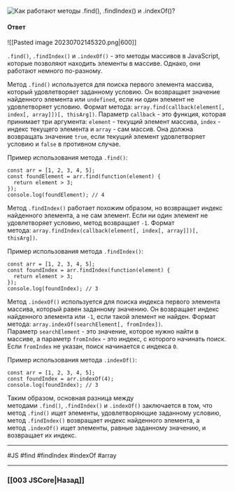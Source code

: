 ![Как работают методы `.find()`, `.findIndex()` и `.indexOf()`?](https://youtu.be/xZLxdts7ZW4?t=488)

#### Ответ

![[Pasted image 20230702145320.png|600]]

`.find()`, `.findIndex()` и `.indexOf()` - это методы массивов в JavaScript, которые позволяют находить элементы в массиве. Однако, они работают немного по-разному.

Метод `.find()` используется для поиска первого элемента массива, который удовлетворяет заданному условию. Он возвращает значение найденного элемента или `undefined`, если ни один элемент не удовлетворяет условию. Формат метода: `array.find(callback(element[, index[, array]])[, thisArg])`. Параметр `callback` - это функция, которая принимает три аргумента: `element` - текущий элемент массива, `index` - индекс текущего элемента и `array` - сам массив. Она должна возвращать значение `true`, если текущий элемент удовлетворяет условию и `false` в противном случае.

Пример использования метода `.find()`:

```
const arr = [1, 2, 3, 4, 5];
const foundElement = arr.find(function(element) {
  return element > 3;
});
console.log(foundElement); // 4
```

Метод `.findIndex()` работает похожим образом, но возвращает индекс найденного элемента, а не сам элемент. Если ни один элемент не удовлетворяет условию, метод возвращает `-1`. Формат метода: `array.findIndex(callback(element[, index[, array]])[, thisArg])`.

Пример использования метода `.findIndex()`:

```
const arr = [1, 2, 3, 4, 5];
const foundIndex = arr.findIndex(function(element) {
  return element > 3;
});
console.log(foundIndex); // 3
```

Метод `.indexOf()` используется для поиска индекса первого элемента массива, который равен заданному значению. Он возвращает индекс найденного элемента или `-1`, если такой элемент не найден. Формат метода: `array.indexOf(searchElement[, fromIndex])`. Параметр `searchElement` - это значение, которое нужно найти в массиве, а параметр `fromIndex` - это индекс, с которого начинать поиск. Если `fromIndex` не указан, поиск начинается с индекса `0`.

Пример использования метода `.indexOf()`:

```
const arr = [1, 2, 3, 4, 5];
const foundIndex = arr.indexOf(4);
console.log(foundIndex); // 3
```

Таким образом, основная разница между методами `.find()`, `.findIndex()` и `.indexOf()` заключается в том, что метод `.find()` ищет элементы, удовлетворяющие заданному условию, метод `.findIndex()` возвращает индекс найденного элемента, а метод `.indexOf()` ищет элементы, равные заданному значению, и возвращает их индекс.

___
#JS #find #findIndex #indexOf #array

___

### [[003 JSCore|Назад]]